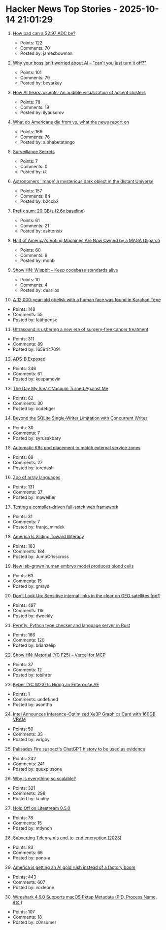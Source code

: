 # Hacker News Top Stories - 2025-10-14 21:01:29

1. [How bad can a $2.97 ADC be?](https://excamera.substack.com/p/how-bad-can-a-297-adc-be)
   - Points: 122
   - Comments: 70
   - Posted by: jamesbowman

2. [Why your boss isn't worried about AI – "can't you just turn it off?"](https://boydkane.com/essays/boss)
   - Points: 101
   - Comments: 79
   - Posted by: beyarkay

3. [How AI hears accents: An audible visualization of accent clusters](https://accent-explorer.boldvoice.com/)
   - Points: 78
   - Comments: 19
   - Posted by: ilyausorov

4. [What do Americans die from vs. what the news report on](https://ourworldindata.org/does-the-news-reflect-what-we-die-from)
   - Points: 166
   - Comments: 76
   - Posted by: alphabetatango

5. [Surveillance Secrets](https://www.lighthousereports.com/investigation/surveillance-secrets/)
   - Points: 7
   - Comments: 0
   - Posted by: _tk_

6. [Astronomers 'image' a mysterious dark object in the distant Universe](https://www.mpg.de/25518363/1007-asph-astronomers-image-a-mysterious-dark-object-in-the-distant-universe-155031-x)
   - Points: 157
   - Comments: 84
   - Posted by: b2ccb2

7. [Prefix sum: 20 GB/s (2.6x baseline)](https://github.com/ashtonsix/perf-portfolio/tree/main/delta)
   - Points: 61
   - Comments: 21
   - Posted by: ashtonsix

8. [Half of America's Voting Machines Are Now Owned by a MAGA Oligarch](https://dissentinbloom.substack.com/p/half-of-americas-voting-machines)
   - Points: 60
   - Comments: 9
   - Posted by: mdhb

9. [Show HN: Wispbit – Keep codebase standards alive](https://wispbit.com)
   - Points: 10
   - Comments: 4
   - Posted by: dearilos

10. [A 12,000-year-old obelisk with a human face was found in Karahan Tepe](https://www.trthaber.com/foto-galeri/karahantepede-12-bin-yil-oncesine-ait-insan-yuzlu-dikili-tas-bulundu/73912.html)
   - Points: 148
   - Comments: 55
   - Posted by: fatihpense

11. [Ultrasound is ushering a new era of surgery-free cancer treatment](https://www.bbc.com/future/article/20251007-how-ultrasound-is-ushering-a-new-era-of-surgery-free-cancer-treatment)
   - Points: 311
   - Comments: 89
   - Posted by: 1659447091

12. [ADS-B Exposed](https://adsb.exposed/)
   - Points: 246
   - Comments: 61
   - Posted by: keepamovin

13. [The Day My Smart Vacuum Turned Against Me](https://codetiger.github.io/blog/the-day-my-smart-vacuum-turned-against-me/)
   - Points: 62
   - Comments: 30
   - Posted by: codetiger

14. [Beyond the SQLite Single-Writer Limitation with Concurrent Writes](https://turso.tech/blog/beyond-the-single-writer-limitation-with-tursos-concurrent-writes)
   - Points: 30
   - Comments: 7
   - Posted by: syrusakbary

15. [Automatic K8s pod placement to match external service zones](https://github.com/toredash/automatic-zone-placement)
   - Points: 69
   - Comments: 27
   - Posted by: toredash

16. [Zoo of array languages](https://ktye.github.io/)
   - Points: 131
   - Comments: 37
   - Posted by: mpweiher

17. [Testing a compiler-driven full-stack web framework](https://wasp.sh/blog/2025/10/07/how-we-test-a-web-framework)
   - Points: 31
   - Comments: 7
   - Posted by: franjo_mindek

18. [America Is Sliding Toward Illiteracy](https://www.theatlantic.com/ideas/archive/2025/10/education-decline-low-expectations/684526/)
   - Points: 183
   - Comments: 184
   - Posted by: JumpCrisscross

19. [New lab-grown human embryo model produces blood cells](https://www.cam.ac.uk/research/news/new-lab-grown-human-embryo-model-produces-blood-cells)
   - Points: 63
   - Comments: 15
   - Posted by: gmays

20. [Don’t Look Up: Sensitive internal links in the clear on GEO satellites [pdf]](https://satcom.sysnet.ucsd.edu/docs/dontlookup_ccs25_fullpaper.pdf)
   - Points: 497
   - Comments: 119
   - Posted by: dweekly

21. [Pyrefly: Python type checker and language server in Rust](https://pyrefly.org/?featured_on=talkpython)
   - Points: 166
   - Comments: 120
   - Posted by: brianzelip

22. [Show HN: Metorial (YC F25) – Vercel for MCP](https://github.com/metorial/metorial)
   - Points: 37
   - Comments: 12
   - Posted by: tobihrbr

23. [Kyber (YC W23) Is Hiring an Enterprise AE](https://www.ycombinator.com/companies/kyber/jobs/BQRRSrZ-enterprise-account-executive-ae)
   - Points: 1
   - Comments: undefined
   - Posted by: asontha

24. [Intel Announces Inference-Optimized Xe3P Graphics Card with 160GB VRAM](https://www.phoronix.com/review/intel-crescent-island)
   - Points: 50
   - Comments: 33
   - Posted by: wrigby

25. [Palisades Fire suspect's ChatGPT history to be used as evidence](https://www.rollingstone.com/culture/culture-news/chatgpt-palisades-fire-suspect-1235443216/)
   - Points: 242
   - Comments: 241
   - Posted by: quuxplusone

26. [Why is everything so scalable?](https://www.stavros.io/posts/why-is-everything-so-scalable/)
   - Points: 321
   - Comments: 298
   - Posted by: kunley

27. [Hold Off on Litestream 0.5.0](https://mtlynch.io/notes/hold-off-on-litestream-0.5.0/)
   - Points: 78
   - Comments: 15
   - Posted by: mtlynch

28. [Subverting Telegram's end-to-end encryption (2023)](https://tosc.iacr.org/index.php/ToSC/article/view/10302)
   - Points: 83
   - Comments: 66
   - Posted by: pona-a

29. [America is getting an AI gold rush instead of a factory boom](https://www.washingtonpost.com/business/2025/10/13/manufacturing-artificial-intelligence/)
   - Points: 443
   - Comments: 607
   - Posted by: voxleone

30. [Wireshark 4.6.0 Supports macOS Pktap Metadata (PID, Process Name, etc.)](https://nuxx.net/blog/2025/10/14/wireshark-4-6-0-supports-macos-pktap-metadata-pid-process-name-etc/)
   - Points: 107
   - Comments: 18
   - Posted by: c0nsumer

